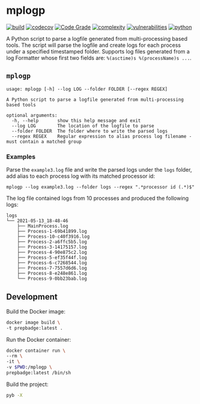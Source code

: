# mplogp
[![build](https://github.com/soda480/mplogp/actions/workflows/main.yml/badge.svg)](https://github.com/soda480/mplogp/actions/workflows/main.yml)
[![codecov](https://codecov.io/gh/soda480/mplogp/branch/main/graph/badge.svg?token=GA62T7LDGK)](https://codecov.io/gh/soda480/mplogp)
[![Code Grade](https://www.code-inspector.com/project/22249/status/svg)](https://frontend.code-inspector.com/project/22249/dashboard)
[![complexity](https://img.shields.io/badge/complexity-Simple:%204-green)](https://radon.readthedocs.io/en/latest/api.html#module-radon.complexity)
[![vulnerabilities](https://img.shields.io/badge/vulnerabilities-None-green)](https://pypi.org/project/bandit/)
[![python](https://img.shields.io/badge/python-3.9-teal)](https://www.python.org/downloads/)

A Python script to parse a logfile generated from multi-processing based tools. The script will parse the logfile and create logs for each process under a specified timestamped folder. Supports log files generated from a log Formatter whose first two fields are: `%(asctime)s %(processName)s ...`.


## `mplogp`
```
usage: mplogp [-h] --log LOG --folder FOLDER [--regex REGEX]

A Python script to parse a logfile generated from multi-processing based tools

optional arguments:
  -h, --help       show this help message and exit
  --log LOG        The location of the logfile to parse
  --folder FOLDER  The folder where to write the parsed logs
  --regex REGEX    Regular expression to alias process log filename - must contain a matched group
```

### Examples
Parse the `example3.log` file and write the parsed logs under the `logs` folder, add alias to each process log with its matched processor id:
```
mplogp --log example3.log --folder logs --regex ".*processor id (.*)$"
```
The log file contained logs from 10 processes and produced the following logs:
```
logs
└── 2021-05-13_18-48-46
    ├── MainProcess.log
    ├── Process-1-69b41899.log
    ├── Process-10-c40f3916.log
    ├── Process-2-a6ffc5b5.log
    ├── Process-3-14175157.log
    ├── Process-4-90e875c2.log
    ├── Process-5-ef35f44f.log
    ├── Process-6-c7268544.log
    ├── Process-7-7557d6d6.log
    ├── Process-8-e248e861.log
    └── Process-9-0bb23bab.log
```

## Development

Build the Docker image:
```bash
docker image build \
-t prepbadge:latest .
```

Run the Docker container:
```bash
docker container run \
--rm \
-it \
-v $PWD:/mplogp \
prepbadge:latest /bin/sh
```

Build the project:
```bash
pyb -X
```